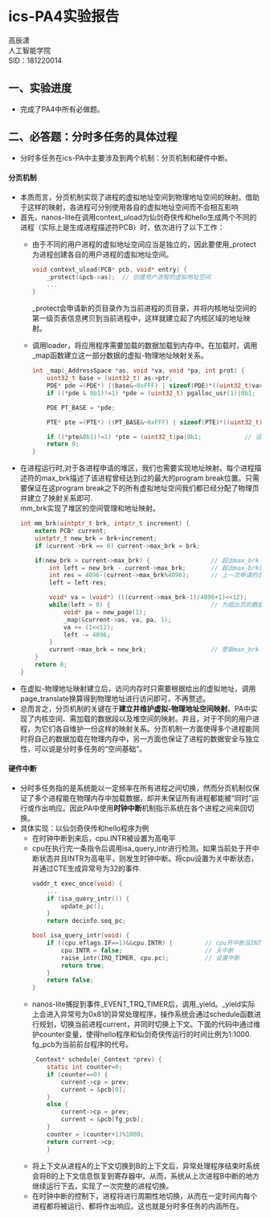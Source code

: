 # ics-PA4实验报告
高辰潇  
人工智能学院  
SID：181220014

## 一、实验进度
+ 完成了PA4中所有必做题。

## 二、必答题：分时多任务的具体过程
+ 分时多任务在ics-PA中主要涉及到两个机制：分页机制和硬件中断。
#### 分页机制
+ 本质而言，分页机制实现了进程的虚拟地址空间到物理地址空间的映射。借助于这样的映射，各进程可分别使用各自的虚拟地址空间而不会相互影响
+ 首先，nanos-lite在调用context_uload为仙剑奇侠传和hello生成两个不同的进程（实际上是生成进程描述符PCB）时，依次进行了以下工作：
  + 由于不同的用户进程的虚拟地址空间应当是独立的，因此要使用_protect为进程创建各自的用户进程的虚拟地址空间。
    ```c
    void context_uload(PCB* pcb, void* entry) {
        _protect(&pcb->as);  // 创建用户进程的虚拟地址空间
        ...
    }
    ```
    _protect会申请新的页目录作为当前进程的页目录，并将内核地址空间的第一级页表信息拷贝到当前进程中，这样就建立起了内核区域的地址映射。


  + 调用loader，将应用程序需要加载的数据加载到内存中。在加载时，调用_map函数建立这一部分数据的虚拟-物理地址映射关系。
    ```c
    int _map(_AddressSpace *as, void *va, void *pa, int prot) {
        uint32_t base = (uint32_t) as->ptr;                          // 页目录基址
        PDE* pde =(PDE*) ((base&~0xFFF) | sizeof(PDE)*((uint32_t)va>>22));
        if ((*pde & 0b1)!=1) *pde = (uint32_t) pgalloc_usr(1)|0b1;   // 设置一级页表

        PDE PT_BASE = *pde;                                         // 页表基址

        PTE* pte =(PTE*) ((PT_BASE&~0xFFF) | sizeof(PTE)*((uint32_t)va<<10>>22));

        if ((*pte&0b1)!=1) *pte = (uint32_t)pa|0b1;            // 设置二级页表
        return 0;
    }
    ```
+ 在进程运行时,对于各进程申请的堆区，我们也需要实现地址映射。每个进程描述符的max_brk描述了该进程曾经达到过的最大的program break位置。只需要保证在这program break之下的所有虚拟地址空间我们都已经分配了物理页并建立了映射关系即可.  
    mm_brk实现了堆区的空间管理和地址映射。
    ```c
    int mm_brk(uintptr_t brk, intptr_t increment) {
        extern PCB* current;
        uintptr_t new_brk = brk+increment;
        if (current->brk == 0) current->max_brk = brk;

        if(new_brk > current->max_brk) {                 // 超出max_brk
            int left = new_brk - current->max_brk;       // 超出max_brk的字节数
            int res = 4096-(current->max_brk%4096);      // 上一次申请的页的剩余空间
            left = left-res;

            void* va = (void*) (((current->max_brk-1)/4096+1)<<12);
            while(left > 0) {                            // 为超出页的数据申请新页
                void* pa = new_page(1);
                _map(&current->as, va, pa, 1);
                va += (1<<12);
                left -= 4096;
            }
            current->max_brk = new_brk;                  // 更新max_brk
        }
        return 0;
    }
    ```
+ 在虚拟-物理地址映射建立后，访问内存时只需要根据给出的虚拟地址，调用page_translate换算得到物理地址进行访问即可，不再赘述。
+ 总而言之，分页机制的关键在于**建立并维护虚拟-物理地址空间映射**。PA中实现了内核空间、需加载的数据段以及堆空间的映射。并且，对于不同的用户进程，为它们各自维护一份这样的映射关系。分页机制一方面使得多个进程能同时将自己的数据加载在物理内存中，另一方面也保证了进程的数据安全与独立性，可以说是分时多任务的“空间基础”。
#### 硬件中断

+ 分时多任务指的是系统能以一定频率在所有进程之间切换，然而分页机制仅保证了多个进程能在物理内存中加载数据，却并未保证所有进程都能被“同时”运行或作出响应。因此PA中使用**时钟中断**机制指示系统在各个进程之间来回切换。
+ 具体实现：以仙剑奇侠传和hello程序为例
  + 在时钟中断到来后，cpu.INTR被设置为高电平
  + cpu在执行完一条指令后调用isa_query_intr进行检测。如果当前处于开中断状态并且INTR为高电平，则发生时钟中断。将cpu设置为关中断状态，并通过CTE生成异常号为32的事件.
    ```c
    vaddr_t exec_once(void) {
        ...
        if (isa_query_intr()) {
            update_pc();
        }
        return decinfo.seq_pc;

    bool isa_query_intr(void) {
        if ((cpu.eflags.IF==1)&&cpu.INTR) {         // cpu开中断且INTR为高电平
            cpu.INTR = false;                       // 关中断
            raise_intr(IRQ_TIMER, cpu.pc);          // 设置中断
            return true;
        }
        return false;
    }
    ```
  + nanos-lite捕捉到事件_EVENT_TRQ_TIMER后，调用_yield。_yield实际上会进入异常号为0x81的异常处理程序，操作系统会通过schedule函数进行规划，切换当前进程current，并同时切换上下文。下面的代码中通过维护counter变量，使得hello程序和仙剑奇侠传运行的时间比例为1:1000. fg_pcb为当前前台程序的代号。
    ```c
    _Context* schedule(_Context *prev) {
        static int counter=0;
        if (counter==0) {
            current->cp = prev;
            current = &pcb[0];
        }
        else {
            current->cp = prev;
            current = &pcb[fg_pcb];
        }
        counter = (counter+1)%1000;
        return current->cp;
        }
    ```
  + 将上下文从进程A的上下文切换到B的上下文后，异常处理程序结束时系统会将B的上下文信息恢复到寄存器中。从而，系统从上次进程B中断的地方继续运行下去，实现了一次完整的进程切换。
  + 在时钟中断的控制下，进程将进行周期性地切换，从而在一定时间内每个进程都将被运行、都将作出响应。这也就是分时多任务的内涵所在。

